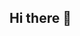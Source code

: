 ## Hi there 👋

<!--
**Juggledunc/Juggledunc** is a ✨ _special_ ✨ repository because its `README.md` (this file) appears on your GitHub profile.

Here are some ideas to get you started:


- 🌱 I’m currently learning ...very much learning. Goal is web app development to help with my business. 

